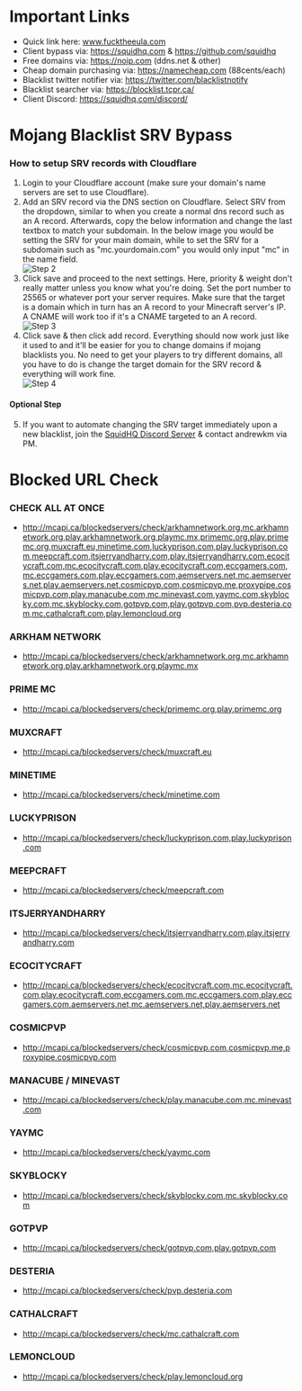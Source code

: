 # Important Links
- Quick link here: www.fucktheeula.com
- Client bypass via: https://squidhq.com & https://github.com/squidhq
- Free domains via: https://noip.com (ddns.net & other)
- Cheap domain purchasing via: https://namecheap.com (88cents/each)
- Blacklist twitter notifier via: https://twitter.com/blacklistnotify
- Blacklist searcher via: https://blocklist.tcpr.ca/
- Client Discord: https://squidhq.com/discord/

# Mojang Blacklist SRV Bypass
### How to setup SRV records with Cloudflare
1. Login to your Cloudflare account (make sure your domain's name servers are set to use Cloudflare).
2. Add an SRV record via the DNS section on Cloudflare. Select SRV from the dropdown, similar to when you create a normal dns record such as an A record. Afterwards, copy the below information and change the last textbox to match your subdomain. In the below image you would be setting the SRV for your main domain, while to set the SRV for a subdomain such as "mc.yourdomain.com" you would only input "mc" in the name field.<br> ![Step 2](http://i.imgur.com/TFceNfV.png)
3. Click save and proceed to the next settings. Here, priority & weight don't really matter unless you know what you're doing. Set the port number to 25565 or whatever port your server requires. Make sure that the target is a domain which in turn has an A record to your Minecraft server's IP. A CNAME will work too if it's a CNAME targeted to an A record.<br> ![Step 3](http://i.imgur.com/tSE9pRI.png)
4. Click save & then click add record. Everything should now work just like it used to and it'll be easier for you to change domains if mojang blacklists you. No need to get your players to try different domains, all you have to do is change the target domain for the SRV record & everything will work fine.<br> ![Step 4](http://i.imgur.com/DNp5oBQ.png)
#### Optional Step
5. If you want to automate changing the SRV target immediately upon a new blacklist, join the [SquidHQ Discord Server](https://squidhq.com/discord/) & contact andrewkm via PM.

# Blocked URL Check

### CHECK ALL AT ONCE
- http://mcapi.ca/blockedservers/check/arkhamnetwork.org,mc.arkhamnetwork.org,play.arkhamnetwork.org,playmc.mx,primemc.org,play.primemc.org,muxcraft.eu,minetime.com,luckyprison.com,play.luckyprison.com,meepcraft.com,itsjerryandharry.com,play.itsjerryandharry.com,ecocitycraft.com,mc.ecocitycraft.com,play.ecocitycraft.com,eccgamers.com,mc.eccgamers.com,play.eccgamers.com,aemservers.net,mc.aemservers.net,play.aemservers.net,cosmicpvp.com,cosmicpvp.me,proxypipe.cosmicpvp.com,play.manacube.com,mc.minevast.com,yaymc.com,skyblocky.com,mc.skyblocky.com,gotpvp.com,play.gotpvp.com,pvp.desteria.com,mc.cathalcraft.com,play.lemoncloud.org

### ARKHAM NETWORK
- http://mcapi.ca/blockedservers/check/arkhamnetwork.org,mc.arkhamnetwork.org,play.arkhamnetwork.org,playmc.mx

### PRIME MC
- http://mcapi.ca/blockedservers/check/primemc.org,play.primemc.org

### MUXCRAFT
- http://mcapi.ca/blockedservers/check/muxcraft.eu

### MINETIME
- http://mcapi.ca/blockedservers/check/minetime.com

### LUCKYPRISON
- http://mcapi.ca/blockedservers/check/luckyprison.com,play.luckyprison.com

### MEEPCRAFT
- http://mcapi.ca/blockedservers/check/meepcraft.com

### ITSJERRYANDHARRY
- http://mcapi.ca/blockedservers/check/itsjerryandharry.com,play.itsjerryandharry.com

### ECOCITYCRAFT
- http://mcapi.ca/blockedservers/check/ecocitycraft.com,mc.ecocitycraft.com,play.ecocitycraft.com,eccgamers.com,mc.eccgamers.com,play.eccgamers.com,aemservers.net,mc.aemservers.net,play.aemservers.net

### COSMICPVP
- http://mcapi.ca/blockedservers/check/cosmicpvp.com,cosmicpvp.me,proxypipe.cosmicpvp.com

### MANACUBE / MINEVAST
- http://mcapi.ca/blockedservers/check/play.manacube.com,mc.minevast.com

### YAYMC
- http://mcapi.ca/blockedservers/check/yaymc.com

### SKYBLOCKY
- http://mcapi.ca/blockedservers/check/skyblocky.com,mc.skyblocky.com

### GOTPVP
- http://mcapi.ca/blockedservers/check/gotpvp.com,play.gotpvp.com

### DESTERIA
- http://mcapi.ca/blockedservers/check/pvp.desteria.com

### CATHALCRAFT
- http://mcapi.ca/blockedservers/check/mc.cathalcraft.com

### LEMONCLOUD
- http://mcapi.ca/blockedservers/check/play.lemoncloud.org
